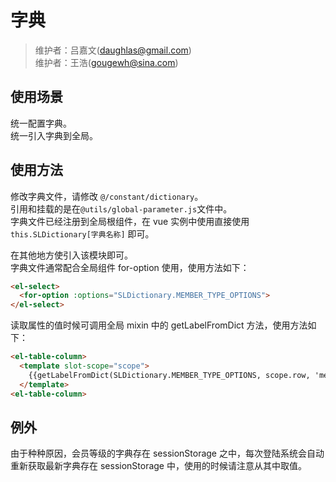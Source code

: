 # 字典
> 维护者：吕嘉文(daughlas@gmail.com)  
> 维护者：王浩(gougewh@sina.com)

## 使用场景
统一配置字典。  
统一引入字典到全局。  

## 使用方法
修改字典文件，请修改 `@/constant/dictionary`。  
引用和挂载的是在`@utils/global-parameter.js`文件中。  
字典文件已经注册到全局根组件，在 vue 实例中使用直接使用 `this.SLDictionary[字典名称]` 即可。

在其他地方使引入该模块即可。  
字典文件通常配合全局组件 for-option 使用，使用方法如下：
```html
<el-select>
  <for-option :options="SLDictionary.MEMBER_TYPE_OPTIONS">
</el-select>
```

读取属性的值时候可调用全局 mixin 中的 getLabelFromDict 方法，使用方法如下：  

```html
<el-table-column>
  <template slot-scope="scope">
    {{getLabelFromDict(SLDictionary.MEMBER_TYPE_OPTIONS, scope.row, 'memberType')}}
  </template>
<el-table-column>
```

## 例外
由于种种原因，会员等级的字典存在 sessionStorage 之中，每次登陆系统会自动重新获取最新字典存在 sessionStorage 中，使用的时候请注意从其中取值。